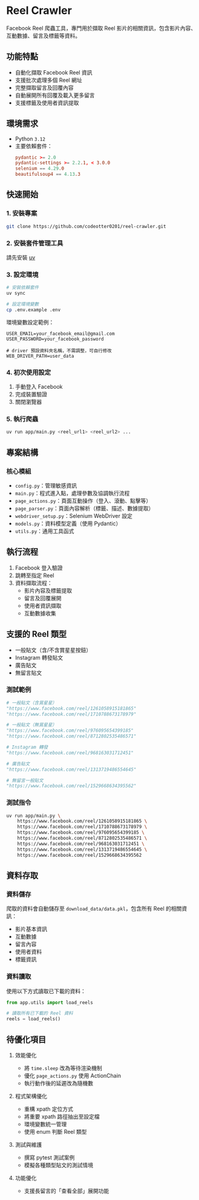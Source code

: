 # Reel Crawler

Facebook Reel 爬蟲工具，專門用於擷取 Reel 影片的相關資訊，包含影片內容、互動數據、留言及標籤等資料。

## 功能特點

- 自動化擷取 Facebook Reel 資訊
- 支援批次處理多個 Reel 網址
- 完整擷取留言及回覆內容
- 自動展開所有回覆及載入更多留言
- 支援標籤及使用者資訊提取

## 環境需求

- Python `3.12`
- 主要依賴套件：
  ```toml
  pydantic >= 2.0
  pydantic-settings >= 2.2.1, < 3.0.0
  selenium == 4.29.0
  beautifulsoup4 == 4.13.3
  ```

## 快速開始

### 1. 安裝專案

```bash
git clone https://github.com/codeotter0201/reel-crawler.git
```

### 2. 安裝套件管理工具

請先安裝 [uv](https://docs.astral.sh/uv/getting-started/installation/)

### 3. 設定環境

```bash
# 安裝依賴套件
uv sync

# 設定環境變數
cp .env.example .env
```

環境變數設定範例：

```env
USER_EMAIL=your_facebook_email@gmail.com
USER_PASSWORD=your_facebook_password

# driver 預設資料夾名稱，不需調整，可自行修改
WEB_DRIVER_PATH=user_data
```

### 4. 初次使用設定

1. 手動登入 Facebook
2. 完成裝置驗證
3. 關閉瀏覽器

### 5. 執行爬蟲

```bash
uv run app/main.py <reel_url1> <reel_url2> ...
```

## 專案結構

### 核心模組

- `config.py`：管理敏感資訊
- `main.py`：程式進入點，處理參數及協調執行流程
- `page_actions.py`：頁面互動操作（登入、滾動、點擊等）
- `page_parser.py`：頁面內容解析（標籤、描述、數據提取）
- `webdriver_setup.py`：Selenium WebDriver 設定
- `models.py`：資料模型定義（使用 Pydantic）
- `utils.py`：通用工具函式

## 執行流程

1. Facebook 登入驗證
2. 跳轉至指定 Reel
3. 資料擷取流程：
   - 影片內容及標籤提取
   - 留言及回覆展開
   - 使用者資訊擷取
   - 互動數據收集

## 支援的 Reel 類型

- 一般貼文（含/不含賞星星按鈕）
- Instagram 轉發貼文
- 廣告貼文
- 無留言貼文

### 測試範例

```python
# 一般貼文（含賞星星）
"https://www.facebook.com/reel/1261058915181865"
"https://www.facebook.com/reel/1710788673178979"

# 一般貼文（無賞星星）
"https://www.facebook.com/reel/976095654399185"
"https://www.facebook.com/reel/8712802535486571"

# Instagram 轉發
"https://www.facebook.com/reel/968163031712451"

# 廣告貼文
"https://www.facebook.com/reel/1313719486554645"

# 無留言一般貼文
"https://www.facebook.com/reel/1529668634395562"
```

### 測試指令

```bash
uv run app/main.py \
    https://www.facebook.com/reel/1261058915181865 \
    https://www.facebook.com/reel/1710788673178979 \
    https://www.facebook.com/reel/976095654399185 \
    https://www.facebook.com/reel/8712802535486571 \
    https://www.facebook.com/reel/968163031712451 \
    https://www.facebook.com/reel/1313719486554645 \
    https://www.facebook.com/reel/1529668634395562
```

## 資料存取

### 資料儲存

爬取的資料會自動儲存至 `download_data/data.pkl`，包含所有 Reel 的相關資訊：

- 影片基本資訊
- 互動數據
- 留言內容
- 使用者資料
- 標籤資訊

### 資料讀取

使用以下方式讀取已下載的資料：

```python
from app.utils import load_reels

# 讀取所有已下載的 Reel 資料
reels = load_reels()
```

## 待優化項目

1. 效能優化

   - 將 `time.sleep` 改為等待渲染機制
   - 優化 `page_actions.py` 使用 ActionChain
   - 執行動作後的延遲改為隨機數

2. 程式架構優化

   - 重構 xpath 定位方式
   - 將重要 xpath 路徑抽出至設定檔
   - 環境變數統一管理
   - 使用 enum 判斷 Reel 類型

3. 測試與維護

   - 撰寫 pytest 測試案例
   - 模擬各種類型貼文的測試情境

4. 功能優化
   - 支援長留言的「查看全部」展開功能
